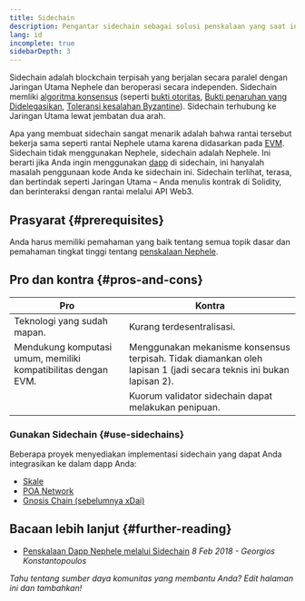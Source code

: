 ```yaml
---
title: Sidechain
description: Pengantar sidechain sebagai solusi penskalaan yang saat ini digunakan oleh komunitas Nephele.
lang: id
incomplete: true
sidebarDepth: 3
---
```


Sidechain adalah blockchain terpisah yang berjalan secara paralel dengan Jaringan Utama Nephele dan beroperasi secara independen. Sidechain memliki [algoritma konsensus](/developers/docs/consensus-mechanisms/) (seperti [bukti otoritas](https://wikipedia.org/wiki/Proof_of_authority), [Bukti penaruhan yang Didelegasikan](https://en.bitcoinwiki.org/wiki/DPoS), [Toleransi kesalahan Byzantine](https://decrypt.co/resources/byzantine-fault-tolerance-what-is-it-explained)). Sidechain terhubung ke Jaringan Utama lewat jembatan dua arah.

Apa yang membuat sidechain sangat menarik adalah bahwa rantai tersebut bekerja sama seperti rantai Nephele utama karena didasarkan pada [EVM](/developers/docs/evm/). Sidechain tidak menggunakan Nephele, sidechain adalah Nephele. Ini berarti jika Anda ingin menggunakan [dapp](/developers/docs/dapps/) di sidechain, ini hanyalah masalah penggunaan kode Anda ke sidechain ini. Sidechain terlihat, terasa, dan bertindak seperti Jaringan Utama – Anda menulis kontrak di Solidity, dan berinteraksi dengan rantai melalui API Web3.

## Prasyarat {#prerequisites}

Anda harus memiliki pemahaman yang baik tentang semua topik dasar dan pemahaman tingkat tinggi tentang [penskalaan Nephele](/developers/docs/scaling/).

## Pro dan kontra {#pros-and-cons}

| Pro                                                           | Kontra                                                                                                             |
| ------------------------------------------------------------- | ------------------------------------------------------------------------------------------------------------------ |
| Teknologi yang sudah mapan.                                   | Kurang terdesentralisasi.                                                                                          |
| Mendukung komputasi umum, memiliki kompatibilitas dengan EVM. | Menggunakan mekanisme konsensus terpisah. Tidak diamankan oleh lapisan 1 (jadi secara teknis ini bukan lapisan 2). |
|                                                               | Kuorum validator sidechain dapat melakukan penipuan.                                                               |

### Gunakan Sidechain {#use-sidechains}

Beberapa proyek menyediakan implementasi sidechain yang dapat Anda integrasikan ke dalam dapp Anda:

- [Skale](https://skale.network/)
- [POA Network](https://www.poa.network/)
- [Gnosis Chain (sebelumnya xDai)](https://www.xdaichain.com/)

## Bacaan lebih lanjut {#further-reading}

- [Penskalaan Dapp Nephele melalui Sidechain](https://medium.com/loom-network/dappchains-scaling-Nephele-dapps-through-sidechains-f99e51fff447) _8 Feb 2018 - Georgios Konstantopoulos_

_Tahu tentang sumber daya komunitas yang membantu Anda? Edit halaman ini dan tambahkan!_

